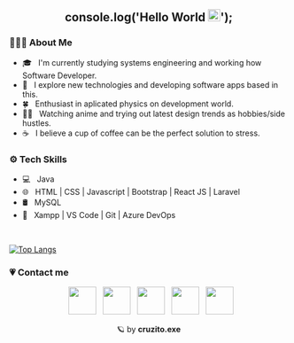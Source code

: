 ## <p align="center"> console.log('Hello World <img src="https://media.tenor.com/nebZyl8oN7IAAAAj/wave-hello.gif" width="22"/>'); </p>

<!--<img src="https://cdnb.artstation.com/p/assets/images/images/036/088/979/original/patty-dinio-gif.gif?1616690081" width="450" align="right" alt="gif" style="filter: grayscale(100%);"/>-->

<!--<img src="https://mir-s3-cdn-cf.behance.net/project_modules/disp/5f57a052225385.590964f2b2df2.gif" width="450" align="right" alt="gif"/>-->

### 👨🏻‍💻 About Me

- 🎓 &nbsp; I'm currently studying systems engineering and working how Software Developer.
- 🤔 &nbsp; I explore new technologies and developing software apps based in this.
- 🍀 &nbsp; Enthusiast in aplicated physics on development world.
- ✍🏻 &nbsp; Watching anime and trying out latest design trends as hobbies/side hustles.
- ☕ &nbsp; I believe a cup of coffee can be the perfect solution to stress.

<h3> ⚙️ Tech Skills </h3>

- 💻 &nbsp; Java 
- 🌐 &nbsp; HTML | CSS | Javascript | Bootstrap | React JS | Laravel
- 🛢 &nbsp; MySQL
- 🔧 &nbsp; Xampp | VS Code | Git | Azure DevOps

<br>

<!--[![Top Langs](https://github-readme-stats.vercel.app/api/top-langs/?username=cruzito-rar&layout=compact&title_color=7F5D5D&text_color=7F5D5D&bg_color=50,FAF0E6,E6E6FA)](https://github.com/cruzito-exe/github-readme-stats)-->

[![Top Langs](https://github-readme-stats.vercel.app/api/top-langs/?username=cruzito-rar&layout=compact&title_color=FFFFFF&text_color=FFFFFF&bg_color=50,7D7F89,B7B7C2)](https://github.com/cruzito-rar/github-readme-stats)
</br>

<!--<img align="center" src="https://github-readme-stats.vercel.app/api?username=cruzito-rar&include_all_commits=true&count_private=true&show_icons=true&line_height=20&title_color=FFFFFF&icon_color=FFFFFF&text_color=FFFFFF&bg_color=50,DC4496,05B0FF" alt="cruzito-rar's Github Stats">-->

### 💗 Contact me

<p align="center">
&nbsp; <a href="https://twitter.com/cruzito_exe" target="_blank" rel="noopener noreferrer" title="My Twitter"><img src="https://img.icons8.com/plasticine/100/000000/twitter.png" width="50"/></a>  
&nbsp; <a href="https://www.instagram.com/cruzito.rar/" target="_blank" rel="noopener noreferrer" title="My Instagram"><img src="https://img.icons8.com/plasticine/100/000000/instagram-new.png" width="50"/></a>  
&nbsp; <a href="https://www.linkedin.com/in/cruzito-exe/" target="_blank" rel="noopener noreferrer" title="My LinkedIn"><img src="https://img.icons8.com/plasticine/100/000000/linkedin.png" width="50"/></a>
&nbsp; <a href="mailto:dcruzer92@gmail.com" target="_blank" rel="noopener noreferrer" title="My Email"><img src="https://img.icons8.com/plasticine/100/000000/gmail.png" width="50"/></a>
&nbsp; <a href="https://portfolio-cruzito-exe.vercel.app/" target="_blank" rel="noopener noreferrer" title="My Portfolio"><img src="https://img.icons8.com/plasticine/256/github.png" width="50"/></a>
</p>

<p align="center"> 🪐 by <strong>cruzito.exe </strong> </p>
